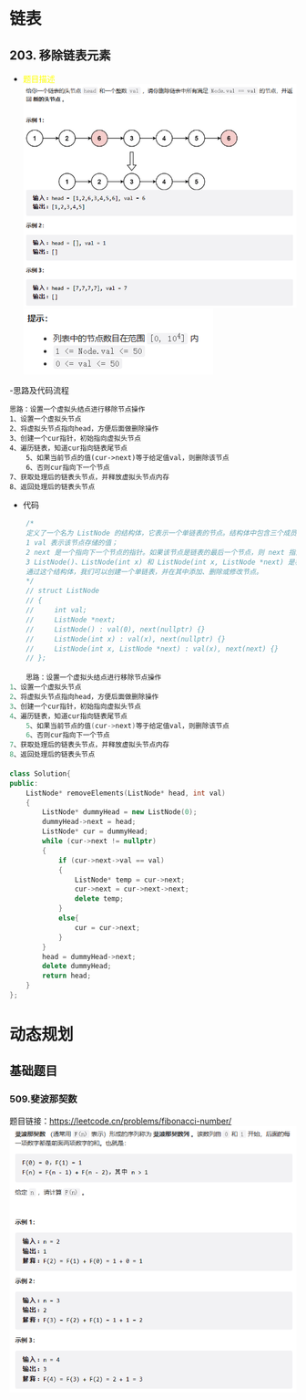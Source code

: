 
# 链表
## 203. 移除链表元素
- <font color = yellow>题目描述</font>
![图 1](images/b7f8d8c43048b78d292c873f88855e7cae905c468e238df75be7c249b7abec4f.png)  
![图 2](images/93b20801d9b0f25a3b4e4bc7046d6f20fc64ef1e66effe9c2e42ea01b6670c8a.png)  

-思路及代码流程
~~~
思路：设置一个虚拟头结点进行移除节点操作  
1、设置一个虚拟头节点  
2、将虚拟头节点指向head，方便后面做删除操作  
3、创建一个cur指针，初始指向虚拟头节点  
4、遍历链表，知道cur指向链表尾节点  
    5、如果当前节点的值(cur->next)等于给定值val，则删除该节点  
    6、否则cur指向下一个节点  
7、获取处理后的链表头节点，并释放虚拟头节点内存  
8、返回处理后的链表头节点
~~~

- 代码
~~~c++
    /*
    定义了一个名为 ListNode 的结构体，它表示一个单链表的节点。结构体中包含三个成员变量：
    1 val 表示该节点存储的值；
    2 next 是一个指向下一个节点的指针。如果该节点是链表的最后一个节点，则 next 指向空指针 nullptr；
    3 ListNode()、ListNode(int x) 和 ListNode(int x, ListNode *next) 是构造函数，分别用于创建一个空节点、初始值为 x 的节点和初始值为 x，下一个节点为 next 的节点。
    通过这个结构体，我们可以创建一个单链表，并在其中添加、删除或修改节点。
    */
    // struct ListNode
    // {
    //     int val;
    //     ListNode *next;
    //     ListNode() : val(0), next(nullptr) {}
    //     ListNode(int x) : val(x), next(nullptr) {}
    //     ListNode(int x, ListNode *next) : val(x), next(next) {}
    // };

    思路：设置一个虚拟头结点进行移除节点操作  
1、设置一个虚拟头节点  
2、将虚拟头节点指向head，方便后面做删除操作  
3、创建一个cur指针，初始指向虚拟头节点  
4、遍历链表，知道cur指向链表尾节点  
    5、如果当前节点的值(cur->next)等于给定值val，则删除该节点  
    6、否则cur指向下一个节点  
7、获取处理后的链表头节点，并释放虚拟头节点内存  
8、返回处理后的链表头节点

class Solution{
public:
    ListNode* removeElements(ListNode* head, int val)
    {
        ListNode* dummyHead = new ListNode(0);
        dummyHead->next = head;
        ListNode* cur = dummyHead;
        while (cur->next != nullptr)
        {
            if (cur->next->val == val)
            {
                ListNode* temp = cur->next;
                cur->next = cur->next->next;
                delete temp;
            }
            else{
                cur = cur->next;
            }
        }
        head = dummyHead->next;
        delete dummyHead;
        return head;
    }
};
~~~

# 动态规划
## 基础题目
### 509.斐波那契数
题目链接：https://leetcode.cn/problems/fibonacci-number/
![图 1](images/46fe100e0e506886eb5b14739539bee6124aa705ea0bdaa2633f210302db3069.png)  

